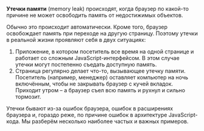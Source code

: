 **Утечки памяти** (memory leak) происходят, когда браузер по какой-то причине не может освободить память от недостижимых объектов.

Обычно это происходит автоматически. Кроме того, браузер освобождает память при переходе на другую страницу. Поэтому утечки в реальной жизни проявляют себя в двух ситуациях:

1.  Приложение, в котором посетитель все время на одной странице и работает со сложным JavaScript-интерфейсом. В этом случае утечки могут постепенно съедать доступную память.
2.  Страница регулярно делает что-то, вызывающее утечку памяти. Посетитель (например, менеджер) оставляет компьютер на ночь включённым, чтобы не закрывать браузер с кучей вкладок. Приходит утром – а браузер съел всю память и рухнул и сильно тормозит.

Утечки бывают из-за ошибок браузера, ошибок в расширениях браузера и, гораздо реже, по причине ошибок в архитектуре JavaScript-кода. Мы разберём несколько наиболее частых и важных примеров.